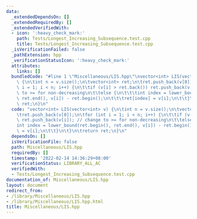```yaml
---
data:
  _extendedDependsOn: []
  _extendedRequiredBy: []
  _extendedVerifiedWith:
  - icon: ':heavy_check_mark:'
    path: Tests/Longest_Increasing_Subsequence.test.cpp
    title: Tests/Longest_Increasing_Subsequence.test.cpp
  _isVerificationFailed: false
  _pathExtension: hpp
  _verificationStatusIcon: ':heavy_check_mark:'
  attributes:
    links: []
  bundledCode: "#line 1 \"Miscellaneous/LIS.hpp\"\nvector<int> LIS(vector<int> v)\
    \ {\n\tint n = v.size();\n\tvector<int> ret;\n\tret.push_back(v[0]);\n\tfor (int\
    \ i = 1; i < n; i++) {\n\t\tif (v[i] > ret.back()) ret.push_back(v[i]); // change\
    \ to >= for non-decreasing\n\t\telse {\n\t\t\tint index = lower_bound(ret.begin(),\
    \ ret.end(), v[i]) - ret.begin();\n\t\t\tret[index] = v[i];\n\t\t}\n\t}\n\treturn\
    \ ret;\n}\n"
  code: "vector<int> LIS(vector<int> v) {\n\tint n = v.size();\n\tvector<int> ret;\n\
    \tret.push_back(v[0]);\n\tfor (int i = 1; i < n; i++) {\n\t\tif (v[i] > ret.back())\
    \ ret.push_back(v[i]); // change to >= for non-decreasing\n\t\telse {\n\t\t\t\
    int index = lower_bound(ret.begin(), ret.end(), v[i]) - ret.begin();\n\t\t\tret[index]\
    \ = v[i];\n\t\t}\n\t}\n\treturn ret;\n}\n"
  dependsOn: []
  isVerificationFile: false
  path: Miscellaneous/LIS.hpp
  requiredBy: []
  timestamp: '2022-02-14 14:36:29+08:00'
  verificationStatus: LIBRARY_ALL_AC
  verifiedWith:
  - Tests/Longest_Increasing_Subsequence.test.cpp
documentation_of: Miscellaneous/LIS.hpp
layout: document
redirect_from:
- /library/Miscellaneous/LIS.hpp
- /library/Miscellaneous/LIS.hpp.html
title: Miscellaneous/LIS.hpp
---
```

